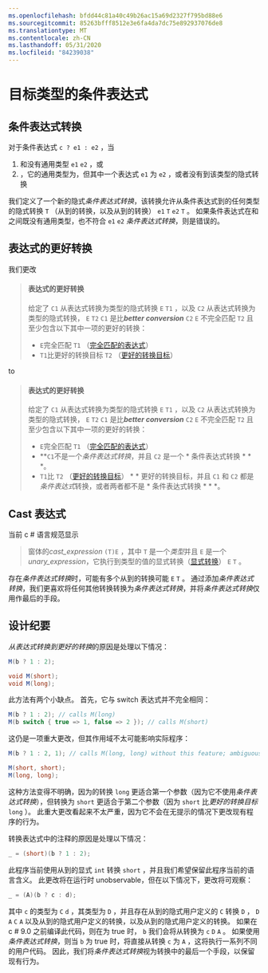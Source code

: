 ```yaml
---
ms.openlocfilehash: bfdd44c81a40c49b26ac15a69d2327f795bd88e6
ms.sourcegitcommit: 85263bfff8512e3e6fa4da7dc75e892937076de8
ms.translationtype: MT
ms.contentlocale: zh-CN
ms.lasthandoff: 05/31/2020
ms.locfileid: "84239038"
---
```

# <a name="target-typed-conditional-expression"></a>目标类型的条件表达式

## <a name="conditional-expression-conversion"></a>条件表达式转换

对于条件表达式 `c ? e1 : e2` ，当

1. 和没有通用类型 `e1` `e2` ，或
2. ，它的通用类型为，但其中一个表达式 `e1` 为 `e2` ，或者没有到该类型的隐式转换

我们定义了一个新的隐式*条件表达式转换*，该转换允许从条件表达式到的任何类型的隐式转换 `T` （从到的转换，以及从到的转换） `e1` `T` `e2` `T` 。  如果条件表达式在和之间既没有通用类型，也不符合 `e1` `e2` *条件表达式转换*，则是错误的。

## <a name="better-conversion-from-expression"></a>表达式的更好转换

我们更改

> #### <a name="better-conversion-from-expression"></a>表达式的更好转换
> 
> 给定了 `C1` 从表达式转换为类型的隐式转换 `E` `T1` ，以及 `C2` 从表达式转换为类型的隐式转换， `E` `T2` `C1` 是比***better conversion*** `C2` `E` 不完全匹配 `T2` 且至少包含以下其中一项的更好的转换：
> 
> * `E`完全匹配 `T1` （[完全匹配的表达式](expressions.md#exactly-matching-expression)）
> * `T1`比更好的转换目标 `T2` （[更好的转换目标](expressions.md#better-conversion-target)）

to

> #### <a name="better-conversion-from-expression"></a>表达式的更好转换
> 
> 给定了 `C1` 从表达式转换为类型的隐式转换 `E` `T1` ，以及 `C2` 从表达式转换为类型的隐式转换， `E` `T2` `C1` 是比***better conversion*** `C2` `E` 不完全匹配 `T2` 且至少包含以下其中一项的更好的转换：
> 
> * `E`完全匹配 `T1` （[完全匹配的表达式](expressions.md#exactly-matching-expression)）
> * **`C1`不是一个*条件表达式转换*，并且 `C2` 是一个 * 条件表达式转换 * * *。
> * `T1`比 `T2` （[更好的转换目标](expressions.md#better-conversion-target)） * * 更好的转换目标，并且 `C1` 和 `C2` 都是*条件表达式*转换，或者两者都不是 * 条件表达式转换 * * *。

## <a name="cast-expression"></a>Cast 表达式

当前 c # 语言规范显示

> 窗体的*cast_expression* `(T)E` ，其中 `T` 是一个*类型*并且 `E` 是一个*unary_expression*，它执行到类型的值的显式转换（[显式转换](conversions.md#explicit-conversions)） `E` `T` 。

存在*条件表达式转换*时，可能有多个从到的转换可能 `E` `T` 。 通过添加*条件表达式转换*，我们更喜欢将任何其他转换转换为*条件表达式转换*，并将*条件表达式转换*仅用作最后的手段。

## <a name="design-notes"></a>设计纪要

*从表达式转换到更好的转换*的原因是处理以下情况：

```csharp
M(b ? 1 : 2);

void M(short);
void M(long);
```

此方法有两个小缺点。  首先，它与 switch 表达式并不完全相同：

```csharp
M(b ? 1 : 2); // calls M(long)
M(b switch { true => 1, false => 2 }); // calls M(short)
```

这仍是一项重大更改，但其作用域不太可能影响实际程序：

```csharp
M(b ? 1 : 2, 1); // calls M(long, long) without this feature; ambiguous with this feature.

M(short, short);
M(long, long);
```

这种方法变得不明确，因为的转换 `long` 更适合第一个参数（因为它不使用*条件表达式转换*），但转换为 `short` 更适合于第二个参数（因为 `short` 比*更好的转换目标* `long` ）。 此重大更改看起来不太严重，因为它不会在无提示的情况下更改现有程序的行为。

转换表达式中的注释的原因是处理以下情况：

```csharp
_ = (short)(b ? 1 : 2);
```

此程序当前使用从到的显式 `int` 转换 `short` ，并且我们希望保留此程序当前的语言含义。  此更改将在运行时 unobservable，但在以下情况下，更改将可观察：

```csharp
_ = (A)(b ? c : d);
```

其中 `c` 的类型为 `C` `d` ，其类型为 `D` ，并且存在从到的隐式用户定义的 `C` 转换 `D` ， `D` `A` `C` `A` 以及从到的隐式用户定义的转换，以及从到的隐式用户定义的转换。 如果在 c # 9.0 之前编译此代码，则在为 true 时， `b` 我们会将从转换为 `c` `D` `A` 。 如果使用*条件表达式转换*，则当 `b` 为 true 时，将直接从转换 `c` 为 `A` ，这将执行一系列不同的用户代码。 因此，我们将*条件表达式转换*视为转换中的最后一个手段，以保留现有行为。

